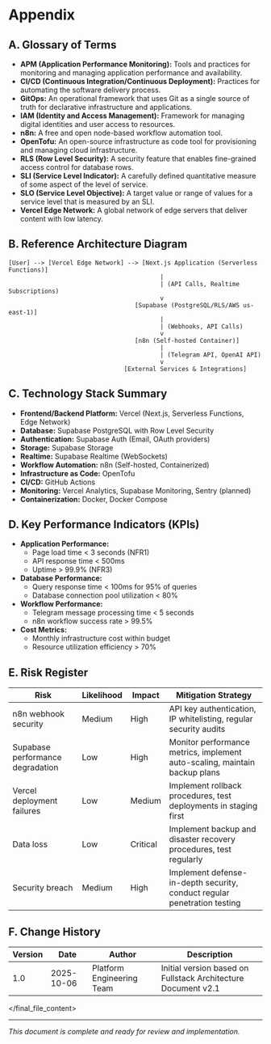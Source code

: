 # Appendix

## A. Glossary of Terms

*   **APM (Application Performance Monitoring):** Tools and practices for monitoring and managing application performance and availability.
*   **CI/CD (Continuous Integration/Continuous Deployment):** Practices for automating the software delivery process.
*   **GitOps:** An operational framework that uses Git as a single source of truth for declarative infrastructure and applications.
*   **IAM (Identity and Access Management):** Framework for managing digital identities and user access to resources.
*   **n8n:** A free and open node-based workflow automation tool.
*   **OpenTofu:** An open-source infrastructure as code tool for provisioning and managing cloud infrastructure.
*   **RLS (Row Level Security):** A security feature that enables fine-grained access control for database rows.
*   **SLI (Service Level Indicator):** A carefully defined quantitative measure of some aspect of the level of service.
*   **SLO (Service Level Objective):** A target value or range of values for a service level that is measured by an SLI.
*   **Vercel Edge Network:** A global network of edge servers that deliver content with low latency.

## B. Reference Architecture Diagram

```
[User] --> [Vercel Edge Network] --> [Next.js Application (Serverless Functions)]
                                          |
                                          | (API Calls, Realtime Subscriptions)
                                          v
                                   [Supabase (PostgreSQL/RLS/AWS us-east-1)]
                                          |
                                          | (Webhooks, API Calls)
                                          v
                                   [n8n (Self-hosted Container)]
                                          |
                                          | (Telegram API, OpenAI API)
                                          v
                                [External Services & Integrations]
```

## C. Technology Stack Summary

*   **Frontend/Backend Platform:** Vercel (Next.js, Serverless Functions, Edge Network)
*   **Database:** Supabase PostgreSQL with Row Level Security
*   **Authentication:** Supabase Auth (Email, OAuth providers)
*   **Storage:** Supabase Storage
*   **Realtime:** Supabase Realtime (WebSockets)
*   **Workflow Automation:** n8n (Self-hosted, Containerized)
*   **Infrastructure as Code:** OpenTofu
*   **CI/CD:** GitHub Actions
*   **Monitoring:** Vercel Analytics, Supabase Monitoring, Sentry (planned)
*   **Containerization:** Docker, Docker Compose

## D. Key Performance Indicators (KPIs)

*   **Application Performance:**
    *   Page load time < 3 seconds (NFR1)
    *   API response time < 500ms
    *   Uptime > 99.9% (NFR3)
*   **Database Performance:**
    *   Query response time < 100ms for 95% of queries
    *   Database connection pool utilization < 80%
*   **Workflow Performance:**
    *   Telegram message processing time < 5 seconds
    *   n8n workflow success rate > 99.5%
*   **Cost Metrics:**
    *   Monthly infrastructure cost within budget
    *   Resource utilization efficiency > 70%

## E. Risk Register

| Risk | Likelihood | Impact | Mitigation Strategy |
|------|------------|--------|-------------------|
| n8n webhook security | Medium | High | API key authentication, IP whitelisting, regular security audits |
| Supabase performance degradation | Low | High | Monitor performance metrics, implement auto-scaling, maintain backup plans |
| Vercel deployment failures | Low | Medium | Implement rollback procedures, test deployments in staging first |
| Data loss | Low | Critical | Implement backup and disaster recovery procedures, test regularly |
| Security breach | Medium | High | Implement defense-in-depth security, conduct regular penetration testing |

## F. Change History

| Version | Date | Author | Description |
|---------|------|--------|-------------|
| 1.0 | 2025-10-06 | Platform Engineering Team | Initial version based on Fullstack Architecture Document v2.1 |

</final_file_content>

---

_This document is complete and ready for review and implementation._
